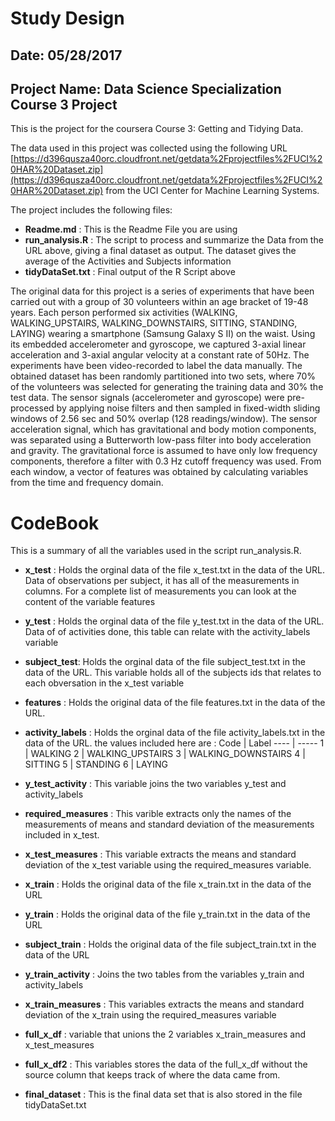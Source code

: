 # Study Design
## Date: 05/28/2017
## Project Name: Data Science Specialization Course 3 Project

This is the project for the coursera Course 3: Getting and Tidying Data. 

The data used in this project was collected using the following URL
[https://d396qusza40orc.cloudfront.net/getdata%2Fprojectfiles%2FUCI%20HAR%20Dataset.zip](https://d396qusza40orc.cloudfront.net/getdata%2Fprojectfiles%2FUCI%20HAR%20Dataset.zip)
from the UCI Center for Machine Learning Systems.

The project includes the following files:
* **Readme.md** : This is the Readme File you are using
* **run_analysis.R** : The script to process and summarize the Data from the URL above, giving a final dataset as output. The dataset gives the average of the Activities and Subjects information
* **tidyDataSet.txt** : Final output of the R Script above

The original data for this project is a series of experiments that have been carried out with a group of 30 volunteers within an age bracket of 19-48 years. Each person performed six activities (WALKING, WALKING_UPSTAIRS, WALKING_DOWNSTAIRS, SITTING, STANDING, LAYING) wearing a smartphone (Samsung Galaxy S II) on the waist. Using its embedded accelerometer and gyroscope, we captured 3-axial linear acceleration and 3-axial angular velocity at a constant rate of 50Hz. The experiments have been video-recorded to label the data manually. The obtained dataset has been randomly partitioned into two sets, where 70% of the volunteers was selected for generating the training data and 30% the test data. 
The sensor signals (accelerometer and gyroscope) were pre-processed by applying noise filters and then sampled in fixed-width sliding windows of 2.56 sec and 50% overlap (128 readings/window). The sensor acceleration signal, which has gravitational and body motion components, was separated using a Butterworth low-pass filter into body acceleration and gravity. The gravitational force is assumed to have only low frequency components, therefore a filter with 0.3 Hz cutoff frequency was used. From each window, a vector of features was obtained by calculating variables from the time and frequency domain.

# CodeBook
This is a summary of all the variables used in the script run_analysis.R.

* **x_test** : Holds the orginal data of the file x_test.txt in the data of the URL. Data of observations per subject, it has all of the measurements in columns. For a complete list of measurements you can look at the content of the variable features

* **y_test** : Holds the orginal data of the file y_test.txt in the data of the URL. Data of of activities done, this table can relate with the activity_labels variable
 
* **subject_test**: Holds the orginal data of the file subject_test.txt in the data of the URL. This variable holds all of the subjects ids that relates to each obversation in the x_test variable

* **features** : Holds the original data of the file features.txt in the data of the URL.

* **activity_labels** : Holds the orginal data of the file activity_labels.txt in the data of the URL.
the values included here are :
Code | Label
---- | -----
1 | WALKING
2 | WALKING_UPSTAIRS
3 | WALKING_DOWNSTAIRS
4 | SITTING
5 | STANDING
6 | LAYING

* **y_test_activity** : This variable joins the two variables y_test and activity_labels

* **required_measures** : This varible extracts only the names of the measurements of  means and standard deviation of the measurements included in x_test.

* **x_test_measures** : This variable extracts the means and standard deviation of the x_test variable using the required_measures variable.

* **x_train** : Holds the original data of the file x_train.txt in the data of the URL

* **y_train** : Holds the original data of the file y_train.txt in the data of the URL

* **subject_train** : Holds the original data of the file subject_train.txt in the data of the URL

* **y_train_activity** : Joins the two tables from the variables y_train and activity_labels

* **x_train_measures** : This variables extracts the means and standard deviation of the x_train using the required_measures variable

* **full_x_df** : variable that unions the 2 variables x_train_measures and x_test_measures

* **full_x_df2** : This variables stores the data of the full_x_df without the source column that keeps track of where the data came from.

* **final_dataset** : This is the final data set that is also stored in the file tidyDataSet.txt







